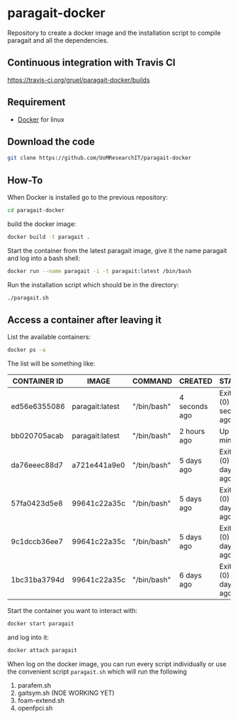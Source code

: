 # paragait-docker

Repository to create a docker image and the installation script
to compile paragait and all the dependencies.

## Continuous integration with Travis CI

https://travis-ci.org/gruel/paragait-docker/builds

## Requirement

- [Docker](https://www.docker.com/) for linux 

## Download the code

  ```bash
  git clone https://github.com/UoMResearchIT/paragait-docker
  ```

## How-To

When Docker is installed go to the previous repository:

  ```bash
  cd paragait-docker
  ```

build the docker image:

  ```bash
  docker build -t paragait .
  ```

Start the container from the latest paragait image, give it the name paragait and log into a bash shell:

  ```bash
  docker run --name paragait -i -t paragait:latest /bin/bash
  ```
  
Run the installation script which should be in the directory:

  ```bash
  ./paragait.sh
  ```

## Access a container after leaving it

List the available containers:

  ```bash
  docker ps -a
  ```

The list will be something like:

CONTAINER ID | IMAGE | COMMAND | CREATED | STATUS  | PORTS | NAMES
------------ | ----- | ------- | ------- | ------- | ------| -----
ed56e6355086    |    paragait:latest  |   "/bin/bash"    |      4 seconds ago  |     Exited (0) 1 second ago   |     |  paragait
bb020705acab    |    paragait:latest  |   "/bin/bash"    |      2 hours ago    |     Up 39 minutes             |     |  paragait0.5
da76eeec88d7    |    a721e441a9e0     |    "/bin/bash"   |      5 days ago     |     Exited (0) 4 days ago     |     |  paragait0.4
57fa0423d5e8    |    99641c22a35c     |    "/bin/bash"   |      5 days ago     |     Exited (0) 5 days ago     |     |  paragait0.3
9c1dccb36ee7    |    99641c22a35c     |    "/bin/bash"   |      5 days ago     |     Exited (0) 5 days ago     |     |  paragait0.2
1bc31ba3794d    |    99641c22a35c     |    "/bin/bash"   |      6 days ago     |     Exited (0) 5 days ago     |     |  paragait0.1

Start the container you want to interact with:

  ```bash
  docker start paragait
  ```
  
and log into it:

  ```bash
  docker attach paragait
  ```
 
When log on the docker image, you can run every script individually or 
use the convenient script `paragait.sh` which will run the following 

1. parafem.sh 
2. gaitsym.sh (NOE WORKING YET)
3. foam-extend.sh
4. openfpci.sh 
